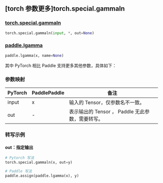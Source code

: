 ## [torch 参数更多]torch.special.gammaln

### [torch.special.gammaln](https://pytorch.org/docs/stable/special.html#torch.special.gammaln)

```python
torch.special.gammaln(input, *, out=None)
```

### [paddle.lgamma](https://pytorch.org/docs/stable/special.html#torch.special.gammaln)

```python
paddle.lgamma(x, name=None)
```

其中 PyTorch 相比 Paddle 支持更多其他参数，具体如下：

### 参数映射

| PyTorch | PaddlePaddle | 备注                                                 |
| ------- | ------------ | ---------------------------------------------------- |
| input   | x            | 输入的 Tensor，仅参数名不一致。                      |
| out     | -            | 表示输出的 Tensor ， Paddle 无此参数，需要转写。 |

### 转写示例

#### out：指定输出

```python
# Pytorch 写法
torch.special.gammaln(x, out=y)

# Paddle 写法
paddle.assign(paddle.lgamma(x), y)
```
